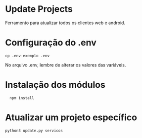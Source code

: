 # Update Projects
Ferramento para atualizar todos os clientes web e android.
##

# Configuração do .env
```
cp .env-exemplo .env
```
No arquivo .env, lembre de alterar os valores das variáveis.
# Instalação dos módulos
```
  npm install 
```

# Atualizar um projeto específico

```
python3 update.py servicos 
```